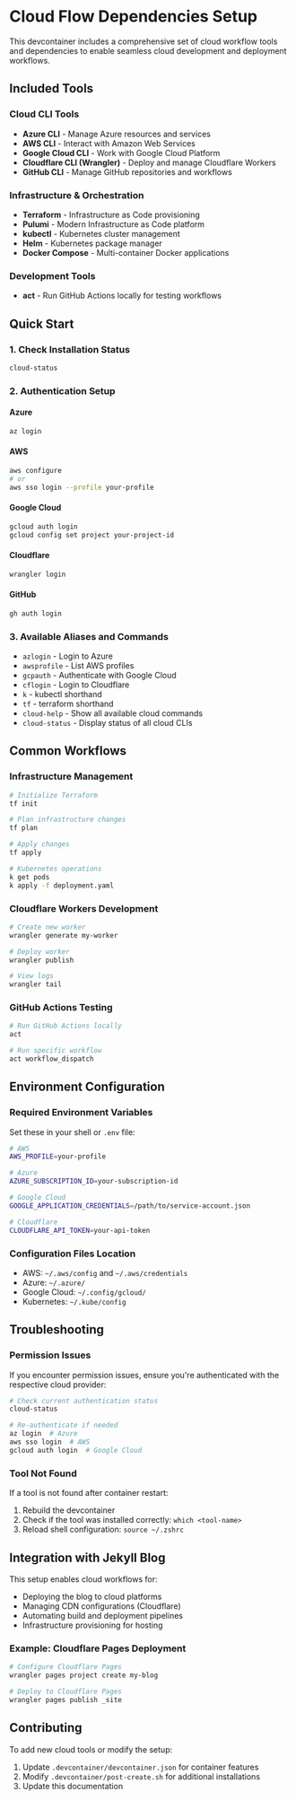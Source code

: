 # Cloud Flow Dependencies Setup

This devcontainer includes a comprehensive set of cloud workflow tools and dependencies to enable seamless cloud development and deployment workflows.

## Included Tools

### Cloud CLI Tools
- **Azure CLI** - Manage Azure resources and services
- **AWS CLI** - Interact with Amazon Web Services
- **Google Cloud CLI** - Work with Google Cloud Platform
- **Cloudflare CLI (Wrangler)** - Deploy and manage Cloudflare Workers
- **GitHub CLI** - Manage GitHub repositories and workflows

### Infrastructure & Orchestration
- **Terraform** - Infrastructure as Code provisioning
- **Pulumi** - Modern Infrastructure as Code platform
- **kubectl** - Kubernetes cluster management
- **Helm** - Kubernetes package manager
- **Docker Compose** - Multi-container Docker applications

### Development Tools
- **act** - Run GitHub Actions locally for testing workflows

## Quick Start

### 1. Check Installation Status
```bash
cloud-status
```

### 2. Authentication Setup

#### Azure
```bash
az login
```

#### AWS
```bash
aws configure
# or
aws sso login --profile your-profile
```

#### Google Cloud
```bash
gcloud auth login
gcloud config set project your-project-id
```

#### Cloudflare
```bash
wrangler login
```

#### GitHub
```bash
gh auth login
```

### 3. Available Aliases and Commands

- `azlogin` - Login to Azure
- `awsprofile` - List AWS profiles
- `gcpauth` - Authenticate with Google Cloud
- `cflogin` - Login to Cloudflare
- `k` - kubectl shorthand
- `tf` - terraform shorthand
- `cloud-help` - Show all available cloud commands
- `cloud-status` - Display status of all cloud CLIs

## Common Workflows

### Infrastructure Management
```bash
# Initialize Terraform
tf init

# Plan infrastructure changes
tf plan

# Apply changes
tf apply

# Kubernetes operations
k get pods
k apply -f deployment.yaml
```

### Cloudflare Workers Development
```bash
# Create new worker
wrangler generate my-worker

# Deploy worker
wrangler publish

# View logs
wrangler tail
```

### GitHub Actions Testing
```bash
# Run GitHub Actions locally
act

# Run specific workflow
act workflow_dispatch
```

## Environment Configuration

### Required Environment Variables
Set these in your shell or `.env` file:

```bash
# AWS
AWS_PROFILE=your-profile

# Azure
AZURE_SUBSCRIPTION_ID=your-subscription-id

# Google Cloud
GOOGLE_APPLICATION_CREDENTIALS=/path/to/service-account.json

# Cloudflare
CLOUDFLARE_API_TOKEN=your-api-token
```

### Configuration Files Location
- AWS: `~/.aws/config` and `~/.aws/credentials`
- Azure: `~/.azure/`
- Google Cloud: `~/.config/gcloud/`
- Kubernetes: `~/.kube/config`

## Troubleshooting

### Permission Issues
If you encounter permission issues, ensure you're authenticated with the respective cloud provider:

```bash
# Check current authentication status
cloud-status

# Re-authenticate if needed
az login  # Azure
aws sso login  # AWS
gcloud auth login  # Google Cloud
```

### Tool Not Found
If a tool is not found after container restart:

1. Rebuild the devcontainer
2. Check if the tool was installed correctly: `which <tool-name>`
3. Reload shell configuration: `source ~/.zshrc`

## Integration with Jekyll Blog

This setup enables cloud workflows for:
- Deploying the blog to cloud platforms
- Managing CDN configurations (Cloudflare)
- Automating build and deployment pipelines
- Infrastructure provisioning for hosting

### Example: Cloudflare Pages Deployment
```bash
# Configure Cloudflare Pages
wrangler pages project create my-blog

# Deploy to Cloudflare Pages
wrangler pages publish _site
```

## Contributing

To add new cloud tools or modify the setup:
1. Update `.devcontainer/devcontainer.json` for container features
2. Modify `.devcontainer/post-create.sh` for additional installations
3. Update this documentation